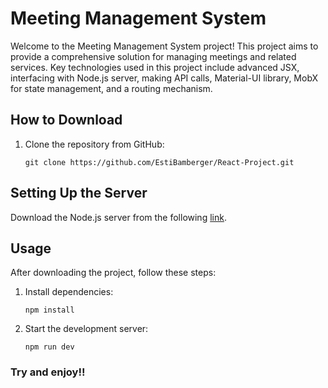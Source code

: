 # Meeting Management System

Welcome to the Meeting Management System project! This project aims to provide a comprehensive solution for managing meetings and related services. Key technologies used in this project include advanced JSX, interfacing with Node.js server, making API calls, Material-UI library, MobX for state management, and a routing mechanism.

## How to Download

1. Clone the repository from GitHub:
   ```
   git clone https://github.com/EstiBamberger/React-Project.git
   ```

## Setting Up the Server

Download the Node.js server from the following [link](https://github.com/EstiBamberger/React-Project-Server.git).

## Usage

After downloading the project, follow these steps:

1. Install dependencies:
   ```
   npm install
   ```

2. Start the development server:
   ```
   npm run dev
   ```

### Try and enjoy!!










